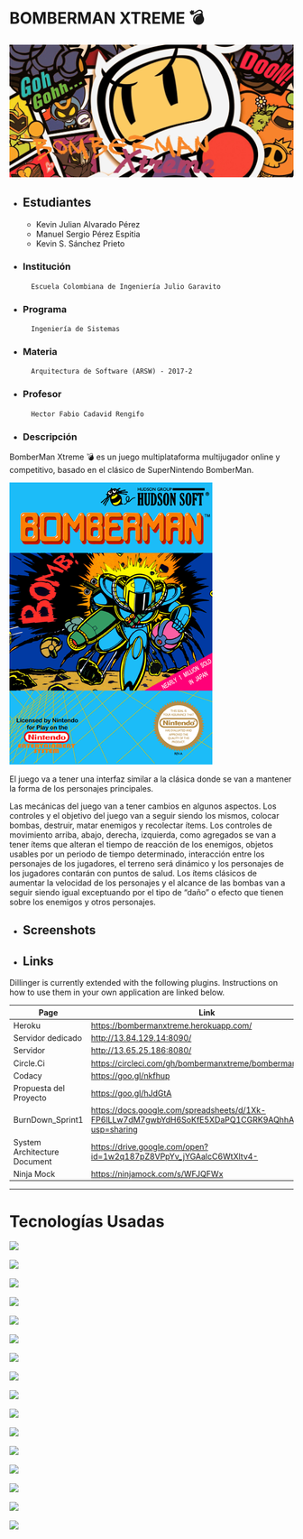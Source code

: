 # BOMBERMAN XTREME 💣
![](src/main/resources/static/media/fondo_md.jpg)
- ## Estudiantes
    - Kevin Julian Alvarado Pérez
    - Manuel Sergio Pérez Espitia
    - Kevin S. Sánchez Prieto

- ### Institución
        Escuela Colombiana de Ingeniería Julio Garavito
- ### Programa
        Ingeniería de Sistemas
- ### Materia
        Arquitectura de Software (ARSW) - 2017-2
- ### Profesor
        Hector Fabio Cadavid Rengifo
- ### Descripción
BomberMan Xtreme 💣 es un juego multiplataforma multijugador  online y competitivo, basado en el clásico de SuperNintendo BomberMan.

![](src/main/resources/static/media/des.png)

El juego va a tener una interfaz similar a la clásica donde se van a mantener la forma de los personajes principales.

Las mecánicas del juego van a tener cambios en algunos aspectos. Los controles y el objetivo del juego van a seguir siendo los mismos, colocar bombas, destruir, matar enemigos y recolectar ítems. Los controles de movimiento arriba, abajo, derecha, izquierda, como agregados se van a tener ítems que alteran el tiempo de reacción de los enemigos, objetos usables por un periodo de tiempo determinado, interacción entre los personajes de los jugadores, el terreno será dinámico y los personajes de los jugadores contarán con puntos de salud. Los ítems clásicos de aumentar la velocidad de los personajes y el alcance de las bombas van a seguir siendo igual exceptuando por el tipo de “daño” o efecto que tienen sobre los enemigos y otros personajes.
- ## Screenshots

- ## Links

Dillinger is currently extended with the following plugins. Instructions on how to use them in your own application are linked below.

| Page | Link |
| ------ | ------ |
| Heroku |  https://bombermanxtreme.herokuapp.com/|
| Servidor dedicado | http://13.84.129.14:8090/ |
| Servidor | http://13.65.25.186:8080/ |
| Circle.Ci | https://circleci.com/gh/bombermanxtreme/bombermanxtreme |
| Codacy | https://goo.gl/nkfhup |
| Propuesta del Proyecto | https://goo.gl/hJdGtA |
| BurnDown_Sprint1 | https://docs.google.com/spreadsheets/d/1Xk-FP6lLLw7dM7gwbYdH6SoKfE5XDaPQ1CGRK9AQhhA/edit?usp=sharing |
| System Architecture Document | https://drive.google.com/open?id=1w2q187pZ8VPpYv_jYGAalcC6WtXltv4- |
| Ninja Mock | https://ninjamock.com/s/WFJQFWx   |



----


# Tecnologías Usadas

![](https://blog.phusion.nl/content/images/2016/07/Heroku.png)

![](https://circleci.com/circleci-logo-horizontal-twitter.png)

![](https://www.codacy.com/landing-page-assets/images/codacy-logo/codacy-logo-black.svg)

![](https://www.tuprogramaras.com/wp-content/uploads/2014/04/java.jpg)

![](https://techsparx.com/software-development/spring/img/spring-boot.png)

![](http://www.trucsweb.com/documents/images/2015/bootstrap4.png)

![](https://1.bp.blogspot.com/-5g5vVezK8f0/Vtff_EFwuxI/AAAAAAAAA58/23CIw0yCAbs/s1600/ActiveMQ-www.hackthesec.co.in.png)

![](https://upload.wikimedia.org/wikipedia/en/thumb/6/6b/Redis_Logo.svg/1200px-Redis_Logo.svg.png)


![](https://www.ubuntumexico.com/wp-content/uploads/2016/09/Ubuntu-Server-logo.png)

![](https://www.rinnovocorp.com/wp-content/uploads/2017/10/baas-page-images-04.png)

![](https://sophosnews.files.wordpress.com/2017/01/mongodb.png?w=780&h=408&crop=1)

![](https://robertcastro.co/wp-content/uploads/2017/09/NGINX.png)

![](https://js.devexpress.com/Content/Images/features/html5-css-javascript-logos.png)

![](http://tecnologiaenvivo.com/wp-content/uploads/2016/02/AJAX_logo_by_gengns.svg_.png)

![](https://stomp.github.io/images/project-logo.png)

![](https://spin.atomicobject.com/wp-content/uploads/20171003153036/github-logo.png)






